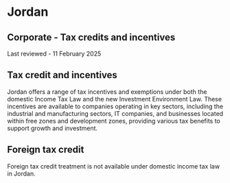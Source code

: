 # Jordan
## Corporate - Tax credits and incentives
Last reviewed - 11 February 2025
## Tax credit and incentives
Jordan offers a range of tax incentives and exemptions under both the domestic Income Tax Law and the new Investment Environment Law. These incentives are available to companies operating in key sectors, including the industrial and manufacturing sectors, IT companies, and businesses located within free zones and development zones, providing various tax benefits to support growth and investment.
## Foreign tax credit
Foreign tax credit treatment is not available under domestic income tax law in Jordan. 
